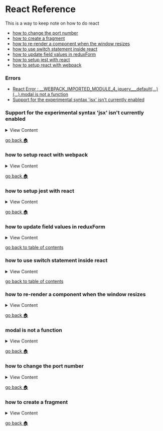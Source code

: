 # React Reference

This is a way to keep note on how to do react

- [how to change the port number][port-number]
- [how to create a fragment][fragments]
- [how to re-render a component when the window resizes][window-resize]
- [how to use switch statement inside react][switch-react]
- [how to update field values in reduxForm][update-reduxform]
- [how to setup jest with react][jest-react]
- [how to setup react with webpack ][setup-wp]

### Errors
- [React Error : __WEBPACK_IMPORTED_MODULE_4_jquery___default(…)(…).modal is not a function][error-1]
- [Support for the experimental syntax 'jsx' isn't currently enabled][err-2]

[err-2]:#support-for-the-experimental-syntax-jsx-isnt-currently-enabled
[setup-wp]:#how-to-setup-react-with-webpack[setup-wp]
[jest-react]:#how-to-setup-jest-with-react
[update-reduxform]:#how-to-update-field-values-in-reduxform
[switch-react]:#how-to-use-switch-statement-inside-react
[window-resize]:#how-to-rerender-a-component-when-the-window-resizes
[error-1]:#modal-is-not-a-function
[port-number]:#how-to-change-port-number
[fragments]:#how-to-create-a-fragment
[home]:#react-reference


### Support for the experimental syntax 'jsx' isn't currently enabled

<details>
<summary>
View Content
</summary>

:link: **Reference**

- [Unexpected token “<”](https://stackoverflow.com/questions/56952728/jest-tests-on-react-components-unexpected-token)
- [“Cannot use import statement outside a module”](https://stackoverflow.com/questions/58613492/how-to-resolve-cannot-use-import-statement-outside-a-module-in-jest)
---

This is an error that you will see if you're jest to test react applications. This solution can also fix several other errors like 
-  Unexpected token “<”
-  “Cannot use import statement outside a module” 

Basically the way to resolve this issue is to add react presets within a `babel.config.js`. If you have set up jest yet, then go [here][jest-react]


1. If you have not installed these babel packages then you should right now.

```
 npm i -D @babel/preset-env @babel/preset-react
```

2. Next, create a `babel.config.js` file and insert this code

```js
module.exports = {presets: ['@babel/preset-env','@babel/preset-react']}

```
3. What I found out is that when you added these presets you don't receive this error message, when you run jest that might a jsx component
within the file.

</details>

[go back :house:][home]

### how to setup react with webpack

<details>
<summary>
View Content
</summary>

:link: **Reference**

- [How to setup React with Webpack](https://levelup.gitconnected.com/how-to-setup-a-react-application-with-webpack-f781b5c4a4ab)
---

1. First install react & webpack libraries

```
npm i react react-dom ; npm i -D webpack webpack-cli
```

2. Next create a directory that will hold the react files. So in the terminal type `mkdir src` or whatever you want your folder to be named.
Then create the  **App.js** file, and add the basic code like so.

```js

import React from "react";

export default function App() {
  return <h1>Hello World</h1>;
}
```

3. Now, create the **index.js** file that will render the react file like so.

```js

import React from "react";
import ReactDOM from "react-dom";
import App from "./App";

ReactDOM.render(<App />, document.getElementById("app"));
```

4. Next install the babel loaders that will compile your react code so that can be used in the browser

```
npm i -D @babel/core @babel/preset-env @babel/preset-react babel-loader
```

5. Now it's time to create the webpack file. So you can  `vim webpack.config.js`, and add this code like so to your config file

```js

const path = require("path");
module.exports = {
  entry: "/src/index.js",
  output: { path: path.resolve(__dirname, "public/js/") },
  module: {
    rules: [
      {
        test: /\.(js|jsx)$/,
        exclude: /node_modules/,
        use: {
          loader: "babel-loader",
          options: {
            presets: ["@babel/preset-env", "@babel/preset-react"],
          },
        },
      },
    ],
  },
  mode: "development",
  watch:true,
};

```

6. Now in your package.json, add a webpack script that you can call when you do `npm run ...` like so

```
  "scripts": {
    "build": "webpack" // in the scripts property add this code
  },

```

7. So now you if put in the the terminal `npm run build`, webpack would be in watch mode and will compile your code
to the designated **output** property. So in this example it would be `public/js/main.js`. If you want to change the 
name of the output file you have to add the  **filename** property inside the **output** object of the webpack object..


</details>

[go back :house:][home]


### how to setup jest with react

<details>
<summary>
View Content
</summary>

:link: **Reference**

- [How to test React with Jest](https://www.robinwieruch.de/react-testing-jest)
---

I'm going to assume that you already installed react and got a react app up and running

1. So first install jest

```
npm i -D jest
```
2. Now in the package.json, add this in the *scripts* section. This will allow you to run jest with any
cofigurations that you are going to put in the `jest.config.js`

```json
{
  ...
  "scripts": {
    "start": "webpack serve --config ./webpack.config.js --mode development",
    "test": "jest --config jest.config.js",
    "test:watch": "npm run test -- --watch",
  },
  ...
}
```

3. Now let's `vim jest.config.js` and add this necessary code to look for any js files that might have the *spec* extension

```js
module.exports = {
  "testRegex": "((\\.|/*.)(spec))\\.js?$"
}
```

4. If you have not installed babel libraries that are needed for jest, here is the time to do so

```
 npm i -D @babel/preset-env @babel/preset-react
```

5. Next, let's create a `babel.config.js` file in order to make sure jest does not throw any errors when you add JSX in
your testing files. Add code like so 

```js
module.exports = {presets: ['@babel/preset-env','@babel/preset-react']}

```

6. Now if you already have an App.js file, create a *App.spec.js* file and add code like so. This will be a general
 assertion to just to see if jest is running.

```js
import React from "react";


describe('My Test Suite', () => {
  it('should show my first test', () => {
    expect(true).toEqual(true);
  });
});

```

7. Now run `npm run test`, jest should start running and the result should pass.

</details>

[go back :house:][home]



### how to update field values in reduxForm

<details>
<summary>
View Content
</summary>

:link: **Reference**
- [stackoverflow](https://stackoverflow.com/questions/45230531/programmatically-change-redux-form-field-value)
---

This is only important if you're meaning to update any information in the reduxForm library

```js
import { change } from "redux-form";

handleSelectChange = (value, type) => {
  if (type === "site") {
      // The change method will update value based on the name of the field
      // that is provided in the second parameter
    this.props.change('nameofForm', "nameOfField", value);
  }
}

const mapDispatchToProps = (dispatch) => {
  return bindActionCreators({change}, dispatch);
}

```

</details>

[go back to table of contents][home]

### how to use switch statement inside react

<details>
<summary>
View Content
</summary>

:link: **Reference**
- [stackoverflow](https://stackoverflow.com/questions/46592833/how-to-use-switch-statement-inside-a-react-component)
---

When you are rendering a  component you can create a switch statement that looks like below

```js
 render(){
     return(
         <>
            {
                {
                'foo': <Foo />,
                'bar': <Bar />
                }[param]
            }
         </>
     )
 }
```


</details>

[go back to table of contents][home]


### how to re-render a component when the window resizes

<details>
<summary>
View Content
</summary>

:link: **Reference**

- [Re-render a React Component on Window Resize](https://www.pluralsight.com/guides/re-render-react-component-on-window-resize)
---

:exclamation: **Note:**

---

#### A way to do it with hooks 

```js
import React from 'react'
function MyComponent() {
  const [dimensions, setDimensions] = React.useState({ 
    height: window.innerHeight,
    width: window.innerWidth
  })
  React.useEffect(() => {
    function handleResize() {
      setDimensions({
        height: window.innerHeight,
        width: window.innerWidth
      })
    
}

    window.addEventListener('resize', handleResize)
  })
  return <div>Rendered at {dimensions.width} x {dimensions.height}</div>
}
```

#### A way to do it with classes 

```js
  class MyComponent extends Component{

      constructor(props){
          super(props)
          this.state ={
              setSize: {
                  height:window.innerHeight,
                  width:window.innerWidth,
              },
          }
      }

      handleResize = () => {

          // insert other stuff
          
          this.setState({
              setSize:{
                  height:window.innerHeight,
                  width:window.innerWidth
              }
          })
      }

      componentDidMount()
      {
          const {handleResize} = this;

          window.addEventListener("resize", handleResize);
      }
  }

```

</details>

[go back :house:][home]

### modal is not a function

<details>
<summary>
View Content
</summary>

:link: **Reference**

- [stackoverflow](https://stackoverflow.com/questions/52464915/react-error-webpack-imported-module-4-jquery-default-modal-is-no/52464960)
---

```js
// If you ever get this error just import the $ in the top of your component like so

import $ from 'jquery'
```

</details>

[go back :house:][home]


### how to change the port number

<details>
<summary>
View Content
</summary>

1. Assuming that you already created a react application with the command `create-react-app insertNameOfApp`. 
If you are  in linux type this in the terminal.

```
vim .env
```

2. This should open a new file in the vim editor. Type 'i' in the editor in order to insert text and insert the 
port number of your choosing

```
PORT=4000
```

3. To save and quit the editor hit the "ESC" key and ":wq".

4. Now run react and the port number should be changed to number that is the **.env** file.

</details>

[go back :house:][home]

### how to create a fragment

<details>
<summary>
View Content
</summary>



**references**
- [Fragments](https://reactjs.org/docs/fragments.html)

**React Definition**: A common pattern in React is for a component to return multiple elements. Fragments let you group a list of children without adding extra nodes to the DOM.

**My Definition:** I think it is used to encase other child components, but I don't know if it is better than enclosing child 
components with `<React.Fragment>` or just `<div>` tags

```js
render() {
  return (
    <React.Fragment>
      <ChildA />
      <ChildB />
      <ChildC />
    </React.Fragment>
  );
}
```


**item.js** 
```js
import React from "react";
import ReactDOM from "react-dom";

export default class Item extends React.Component{
    
    render(){
            var code  = this.props.code;
          if (code == "" || code == undefined)
               code = "there is no code"
        
        return(
            <React.Fragment>
                <ul>
                    <li>{code}</li>
                    <li>{this.props.item}</li>
                </ul>
            </React.Fragment>
        );
    }
}


```

**list.js**
```js
import React from "react";
import ReactDOM from "react-dom";
import Item from "./item.js"

export default class List extends React.Component {
    
    constructor(props){
        super(props);
        this.url = "http://apiv3.iucnredlist.org/api/v3/country/list?token=9bb4facb6d23f48efbf424bb05c0c1ef1cf6f468393bc745d42179ac4aca5fee";
        this.state = {urls:[]};
        this.get = this.get.bind(this);
        this.setData = this.setData.bind(this);
        this.size = 3;
        this.addMore = this.addMore.bind(this);
    }
    
    addMore(){
        
        this.size +=3;
        
        this.get();
    }
    
    setData(data){
        
        var size = 3, urls = [];
         
            for(let x = 0; x < this.size; x++){
            console.log(data[x])
//            console.log(data[x].country)
            urls[x] = data[x];
            }
        
            this.setState({urls:urls})
        
        
    }
    
    componentWillMount(){
        this.get();
    }
    
    get(){
        
       
        
        
        fetch(this.url)
        .then(result =>{
            return result.json();
        })
        .then(result =>{
            //console.log(result)
             this.setData(result.results);
        })
        .catch(err =>{
            console.log(err)
        })
        
       
       
        
    }
    
    render(){
        
        var items;
        if( this.state.urls.length > 0){
           items = this.state.urls.map(element =>{
                return <Item item={element.country} key={element.isocode} code={element.isocode}/>
            })
        }else{
            items = <Item item="something is needed" />
        }
        
         return (<div>Now lets see if it works
            <div className="my-4">
            {items}
            </div>
                <button className="btn btn-primary" onClick={this.addMore}> Add More</button>
            </div>) ;
        
    }
 
};

```

**root.js**
```js
import React from "react";
import ReactDOM from "react-dom";
//import Item from "./item.js"
import List from "./list.js"


class Root extends React.Component {
    
   render(){
       return(<List />);
}
 
}; 

ReactDOM.render(<Root />, document.getElementById("root"));
```

</details>

[go back :house:][home]
